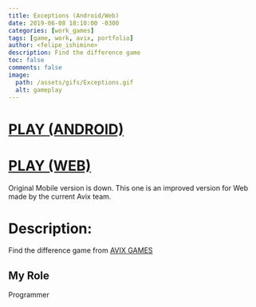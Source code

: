 ```yaml
---
title: Exceptions (Android/Web)
date: 2019-06-08 18:10:00 -0300
categories: [work_games]
tags: [game, work, avix, portfolio]
author: <felipe_ishimine>
description: Find the difference game
toc: false
comments: false
image:
  path: /assets/gifs/Exceptions.gif
  alt: gameplay  
---
```


# [PLAY (ANDROID)](https://play.google.com/store/apps/details?id=tv.avix.exceptions)

# [PLAY (WEB)](https://poki.com/en/g/exceptions)
Original Mobile version is down. 
This one is an improved version for Web made by the current Avix team.

# Description:
Find the difference game from [AVIX GAMES](https://avixgames.com/)


## My Role
Programmer